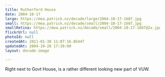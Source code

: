 ```yaml
---
title: Rutherford House
date: 2004-10-17
large: https://mea.patrick.nz/decade/large/2004-10-17-1687.jpg
small: https://mea.patrick.nz/decade/small/2004-10-17-1687.jpg
smallRetina: https://mea.patrick.nz/decade/small/2004-10-17-1687@2x.jpg
flickrUrl: null
photoId: null
createdAt: 2011-01-30 11:07:16.85447
updatedAt: 2004-10-28 17:38:00
layout: decade-image

---
```

Right next to Govt House, is a rather different looking new part of VUW.
